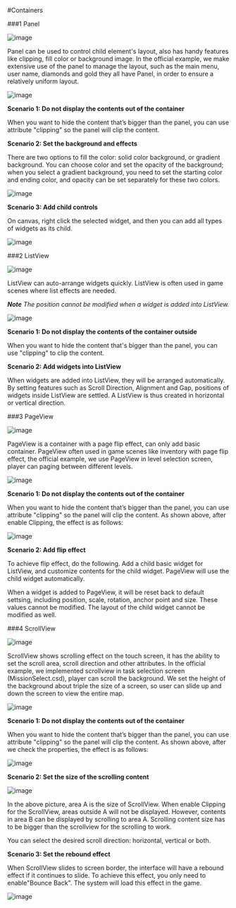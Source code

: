 #Containers 

###1 Panel

![image](../../../studio-img/UI/Containers/image001.png)

Panel can be used to control child element's layout, also has handy features like clipping, fill color or background image. In the official example, we make extensive use of the panel to manage the layout, such as the main menu, user name, diamonds and gold they all have Panel, in order to ensure a relatively uniform layout.

![image](../../../studio-img/UI/Containers/image002.png)

**Scenario 1: Do not display the contents out of the container**

When you want to hide the content that’s bigger than the panel, you can use attribute "clipping" so the panel will clip the content.

**Scenario 2: Set the background and effects**

There are two options to fill the color: solid color background, or gradient background. You can choose color and set the opacity of the background; when you select a gradient background, you need to set the starting color and ending color, and opacity can be set separately for these two colors.

![image](../../../studio-img/UI/Containers/image003.png)

**Scenario 3: Add child controls**

On canvas, right click the selected widget, and then you can add all types of widgets as its child.

![image](../../../studio-img/UI/Containers/image004.png)

###2 ListView

![image](../../../studio-img/UI/Containers/image005.png)

ListView can auto-arrange widgets quickly. ListView is often used in game scenes where list effects are needed.

***Note** The position cannot be modified when a widget is added into ListView.*

![image](../../../studio-img/UI/Containers/image006.png)

**Scenario 1: Do not display the contents of the container outside**

When you want to hide the content that's bigger than the panel, you can use "clipping" to clip the content.

**Scenario 2: Add widgets into ListView**

When widgets are added into ListView, they will be arranged automatically. By setting features such as Scroll Direction, Alignment and Gap, positions of widgets inside ListView are settled. A ListView is thus created in horizontal or vertical direction.

###3 PageView

![image](../../../studio-img/UI/Containers/image007.png)

PageView is a container with a page flip effect, can only add basic container. PageView often used in game scenes like inventory with page flip effect, the official example, we use PageView in level selection screen, player can paging between different levels.

![image](../../../studio-img/UI/Containers/image008.png)

**Scenario 1: Do not display the contents out of the container**

When you want to hide the content that’s bigger than the panel, you can use attribute "clipping" so the panel will clip the content. As shown above, after enable Clipping, the effect is as follows:

![image](../../../studio-img/UI/Containers/image009.png)

**Scenario 2: Add flip effect**

To achieve flip effect, do the following. Add a child basic widget for ListView, and customize contents for the child widget. PageView will use the child widget automatically.

When a widget is added to PageView, it will be reset back to default settsing, including position, scale, rotation, anchor point and size. These values cannot be modified. The layout of the child widget cannot be modified as well.

###4 ScrollView

![image](../../../studio-img/UI/Containers/image010.png)

ScrollView shows scrolling effect on the touch screen, it has the ability to set the scroll area, scroll direction and other attributes. In the official example, we implemented scrollview in task selection screen (MissionSelect.csd), player can scroll the background. We set the height of the background about triple the size of a screen, so user can slide up and down the screen to view the entire map.

![image](../../../studio-img/UI/Containers/image011.png)

**Scenario 1: Do not display the contents out of the container**

When you want to hide the content that’s bigger than the panel, you can use attribute "clipping" so the panel will clip the content. As shown above, after we check the properties, the effect is as follows:

![image](../../../studio-img/UI/Containers/image012.png)

**Scenario 2: Set the size of the scrolling content**

![image](../../../studio-img/UI/Containers/image013.png)

In the above picture, area A is the size of ScrollView. When enable Clipping for the ScrollView, areas outside A will not be displayed. However, contents in area B can be displayed by scrolling to area A. Scrolling content size has to be bigger than the scrollview for the scrolling to work.

You can select the desired scroll direction: horizontal, vertical or both.

**Scenario 3: Set the rebound effect**

When ScrollView slides to screen border, the  interface will have a rebound effect if it continues to slide. To achieve this effect, you only need to enable"Bounce Back". The system will load this effect in the game.

![image](../../../studio-img/UI/Containers/image014.png)
